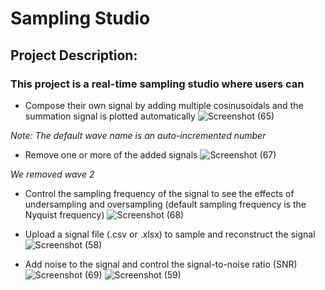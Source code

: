 # Sampling Studio



## Project Description:
### This project is a real-time sampling studio where users can
* Compose their own signal by adding multiple cosinusoidals and the summation signal is plotted automatically
![Screenshot (65)](https://user-images.githubusercontent.com/93945902/199555277-1c7b4405-0c29-4b85-aa6b-5ce6a272cf9d.png)

*Note: The default wave name is an auto-incremented number*

* Remove one or more of the added signals
![Screenshot (67)](https://user-images.githubusercontent.com/93945902/199555436-ca341d34-05e5-4052-b05a-b468349d5599.png)

*We removed wave 2* 
* Control the sampling frequency of the signal to see the effects of undersampling and oversampling (default sampling frequency is the Nyquist frequency)
![Screenshot (68)](https://user-images.githubusercontent.com/93945902/199555705-e1c73b6f-09e1-4e86-8fbc-0b2c2ec88552.png)

* Upload a signal file (.csv or .xlsx) to sample and reconstruct the signal 
![Screenshot (58)](https://user-images.githubusercontent.com/93945902/199198326-a91445b8-14cc-40f5-9a5d-7e5fc48c04d8.png)

* Add noise to the signal and control the signal-to-noise ratio (SNR) 
![Screenshot (69)](https://user-images.githubusercontent.com/93945902/199555969-072bc7f9-4ab7-4c99-b775-aaaabee8cc2a.png)
![Screenshot (59)](https://user-images.githubusercontent.com/93945902/199199156-749da990-5f3d-4799-87f5-c7cb1567089c.png)


